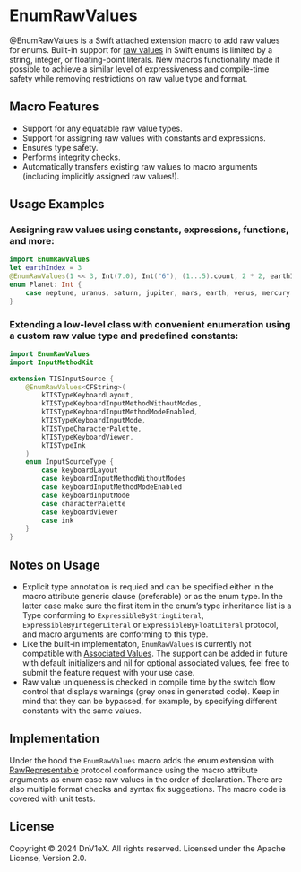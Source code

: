# EnumRawValues
@EnumRawValues is a Swift attached extension macro to add raw values for enums. Built-in support for [raw values](https://docs.swift.org/swift-book/documentation/the-swift-programming-language/enumerations/#Raw-Values) in Swift enums is limited by a string, integer, or floating-point literals. New macros functionality made it possible to achieve a similar level of expressiveness and compile-time safety while removing restrictions on raw value type and format.

## Macro Features
- Support for any equatable raw value types.
- Support for assigning raw values with constants and expressions.
- Ensures type safety.
- Performs integrity checks.
- Automatically transfers existing raw values to macro arguments (including implicitly assigned raw values!).

## Usage Examples
### Assigning raw values using constants, expressions, functions, and more:
```Swift
import EnumRawValues
let earthIndex = 3
@EnumRawValues(1 << 3, Int(7.0), Int("6"), (1...5).count, 2 * 2, earthIndex, 2, 1)
enum Planet: Int {
    case neptune, uranus, saturn, jupiter, mars, earth, venus, mercury
}
```
### Extending a low-level class with convenient enumeration using a custom raw value type and predefined constants:
```Swift
import EnumRawValues
import InputMethodKit

extension TISInputSource {
    @EnumRawValues<CFString>(
        kTISTypeKeyboardLayout,
        kTISTypeKeyboardInputMethodWithoutModes,
        kTISTypeKeyboardInputMethodModeEnabled,
        kTISTypeKeyboardInputMode,
        kTISTypeCharacterPalette,
        kTISTypeKeyboardViewer,
        kTISTypeInk
    )
    enum InputSourceType {
        case keyboardLayout
        case keyboardInputMethodWithoutModes
        case keyboardInputMethodModeEnabled
        case keyboardInputMode
        case characterPalette
        case keyboardViewer
        case ink
    }
}
```

## Notes on Usage
- Explicit type annotation is requied and can be specified either in the macro attribute generic clause (preferable) or as the enum type. In the latter case make sure the first item in the enum’s type inheritance list is a Type conforming to `ExpressibleByStringLiteral`, `ExpressibleByIntegerLiteral` or `ExpressibleByFloatLiteral` protocol, and macro arguments are conforming to this type.
- Like the built-in implementaton, `EnumRawValues` is currently not compatible with [Associated Values](https://docs.swift.org/swift-book/documentation/the-swift-programming-language/enumerations#Associated-Values). The support can be added in future with default initializers and nil for optional associated values, feel free to submit the feature request with your use case.
- Raw value uniqueness is checked in compile time by the switch flow control that displays warnings (grey ones in generated code). Keep in mind that they can be bypassed, for example, by specifying different constants with the same values.

## Implementation
Under the hood the `EnumRawValues` macro adds the enum extension with [RawRepresentable](https://developer.apple.com/documentation/swift/rawrepresentable) protocol conformance using the macro attribute arguments as enum case raw values in the order of declaration. There are also multiple format checks and syntax fix suggestions. The macro code is covered with unit tests.

## License
Copyright © 2024 DnV1eX. All rights reserved. Licensed under the Apache License, Version 2.0.
